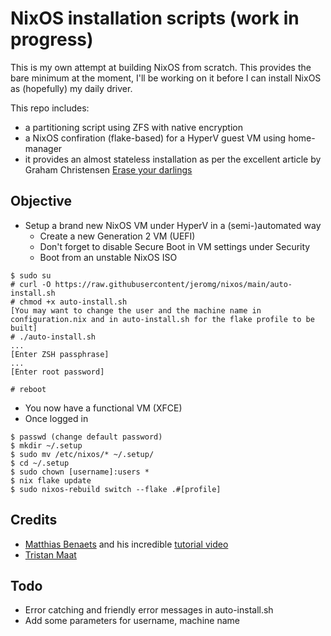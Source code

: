 # NixOS installation scripts (work in progress)

This is my own attempt at building NixOS from scratch. This provides the bare minimum at the moment, I'll be working on it before I can install NixOS as (hopefully) my daily driver.

This repo includes:
  - a partitioning script using ZFS with native encryption
  - a NixOS confiration (flake-based) for a HyperV guest VM using home-manager
  - it provides an almost stateless installation as per the excellent article by Graham Christensen [Erase your darlings](https://grahamc.com/blog/erase-your-darlings)

## Objective
- Setup a brand new NixOS VM under HyperV in a (semi-)automated way
  - Create a new Generation 2 VM (UEFI)
  - Don't forget to disable Secure Boot in VM settings under Security
  - Boot from an unstable NixOS ISO
```
$ sudo su
# curl -O https://raw.githubusercontent/jeromg/nixos/main/auto-install.sh
# chmod +x auto-install.sh
[You may want to change the user and the machine name in configuration.nix and in auto-install.sh for the flake profile to be built]
# ./auto-install.sh
...
[Enter ZSH passphrase]
...
[Enter root password]

# reboot
```
- You now have a functional VM (XFCE)
- Once logged in
```
$ passwd (change default password)
$ mkdir ~/.setup
$ sudo mv /etc/nixos/* ~/.setup/
$ cd ~/.setup
$ sudo chown [username]:users *
$ nix flake update
$ sudo nixos-rebuild switch --flake .#[profile]

```
## Credits
- [Matthias Benaets](https://github.com/MatthiasBenaets/nixos-config) and his incredible [tutorial video](https://www.youtube.com/watch?v=AGVXJ-TIv3Y)
- [Tristan Maat](https://github.com/TLATER/dotfiles)

## Todo
- Error catching and friendly error messages in auto-install.sh
- Add some parameters for username, machine name

